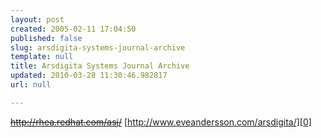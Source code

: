 ```yaml
---
layout: post
created: 2005-02-11 17:04:50
published: false
slug: arsdigita-systems-journal-archive
template: null
title: Arsdigita Systems Journal Archive
updated: 2010-03-28 11:30:46.982817
url: null

---
```


<strike><a href='http://rhea.redhat.com/asj/'>http://rhea.redhat.com/asj/</a></strike>
[http://www.eveandersson.com/arsdigita/][0]

[0]: http://www.eveandersson.com/arsdigita/

